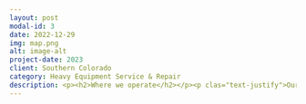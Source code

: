 ```yaml
---
layout: post
modal-id: 3
date: 2022-12-29
img: map.png
alt: image-alt
project-date: 2023
client: Southern Colorado
category: Heavy Equipment Service & Repair
description: <p><h2>Where we operate</h2></p><p clas="text-justify">Our service area is defined by three zones. Generally centered around Cañon City and runs North to Hartsel, South to Westcliffe, East to Pueblo, and West to Salida. Anything outside our service area is by appointment only and incurs a $250 day rate service charge.</p><p><h3>Service Zone 1</h3></p><p>There is no dispatch fee to get a service truck & technician out to your job site if it is within a 10-mile radius of the Cañon City/Florence area.</p><p><img src="/assets/map1.png"></p><p><h3>Service Zone 2</h3></p><p>Beyond 10-miles and up to a 25-mile radius is a $50 dispatch fee.</p><p><img src="/assets/map2.png"></p><p><h3>Service Zone 3</h3></p><p>Beyond 25-miles and up to 75-miles is a $100 dispatch fee.</p><p><img src="/assets/map3.png"></p>
---
```

